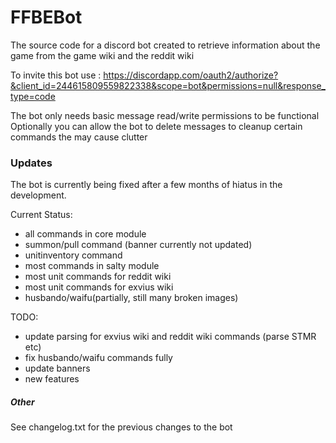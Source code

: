 # FFBEBot

The source code for a discord bot created to retrieve information about the game from the game wiki and the reddit wiki


To invite this bot use : https://discordapp.com/oauth2/authorize?&client_id=244615809559822338&scope=bot&permissions=null&response_type=code

The bot only needs basic message read/write permissions to be functional
Optionally you can allow the bot to delete messages to cleanup certain commands the may cause clutter

### Updates

The bot is currently being fixed after a few months of hiatus in the development.

Current Status:

- all commands in core module
- summon/pull command (banner currently not updated)
- unitinventory command
- most commands in salty module
- most unit commands for reddit wiki
- most unit commands for exvius wiki
- husbando/waifu(partially, still many broken images)

TODO:

- update parsing for exvius wiki and reddit wiki commands (parse STMR etc)
- fix husbando/waifu commands fully
- update banners
- new features


##### Other

See changelog.txt for the previous changes to the bot
